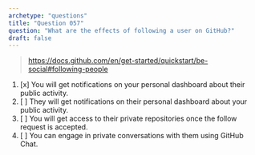 ```yaml
---
archetype: "questions"
title: "Question 057"
question: "What are the effects of following a user on GitHub?"
draft: false
---
```



> https://docs.github.com/en/get-started/quickstart/be-social#following-people
1. [x] You will get notifications on your personal dashboard about their public activity.
1. [ ] They will get notifications on their personal dashboard about your public activity.
1. [ ] You will get access to their private repositories once the follow request is accepted.
1. [ ] You can engage in private conversations with them using GitHub Chat.
